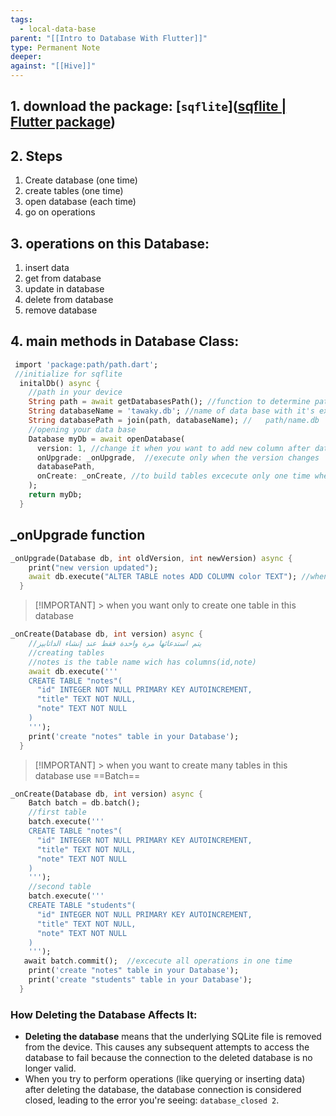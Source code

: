 ```yaml
---
tags:
  - local-data-base
parent: "[[Intro to Database With Flutter]]"
type: Permanent Note
deeper: 
against: "[[Hive]]"
---
```

## 1. download the package: [`sqflite`]([sqflite | Flutter package](https://pub.dev/packages/sqflite))
## 2. Steps
1. Create database (one time)
2. create tables (one time)
3. open database (each time)
4. go on operations
## 3. operations on this Database:
1. insert data
2. get from database
3. update in database
4. delete from database
5. remove database
## 4. main methods in Database Class:
```dart
 import 'package:path/path.dart';
 //initialize for sqflite
  initalDb() async {
    //path in your device
    String path = await getDatabasesPath(); //function to determine path
    String databaseName = 'tawaky.db'; //name of data base with it's extension
    String databasePath = join(path, databaseName); //   path/name.db
    //opening your data base
    Database myDb = await openDatabase(
      version: 1, //change it when you want to add new column after database created that will trigger the _onUpgrade method
      onUpgrade: _onUpgrade,  //execute only when the version changes
      databasePath,
      onCreate: _onCreate, //to build tables excecute only one time when creating the database
    );
    return myDb;
  }
```
## _onUpgrade function
```dart
_onUpgrade(Database db, int oldVersion, int newVersion) async {
    print("new version updated");
    await db.execute("ALTER TABLE notes ADD COLUMN color TEXT"); //when version changes a new column will be added
  }
```

> [!IMPORTANT] > when you want only to create one table in this database
```dart
_onCreate(Database db, int version) async {
    //يتم استدعائها مرة واحدة فقط عند إنشاء الداتابيز
    //creating tables
    //notes is the table name wich has columns(id,note)
    await db.execute('''
    CREATE TABLE "notes"(  
      "id" INTEGER NOT NULL PRIMARY KEY AUTOINCREMENT,
      "title" TEXT NOT NULL,
      "note" TEXT NOT NULL
    )
    ''');
    print('create "notes" table in your Database');
  }
```

> [!IMPORTANT] > when you want to create many tables in this database use ==Batch==

```dart
_onCreate(Database db, int version) async {
    Batch batch = db.batch();
	//first table
    batch.execute('''
    CREATE TABLE "notes"(  
      "id" INTEGER NOT NULL PRIMARY KEY AUTOINCREMENT,
      "title" TEXT NOT NULL,
      "note" TEXT NOT NULL
    )
    ''');
    //second table
    batch.execute('''
    CREATE TABLE "students"(  
      "id" INTEGER NOT NULL PRIMARY KEY AUTOINCREMENT,
      "title" TEXT NOT NULL,
      "note" TEXT NOT NULL
    )
    ''');
   await batch.commit();  //excecute all operations in one time
    print('create "notes" table in your Database');
    print('create "students" table in your Database');
  }
```

### How Deleting the Database Affects It:

- **Deleting the database** means that the underlying SQLite file is removed from the device. This causes any subsequent attempts to access the database to fail because the connection to the deleted database is no longer valid.
- When you try to perform operations (like querying or inserting data) after deleting the database, the database connection is considered closed, leading to the error you're seeing: `database_closed 2`.